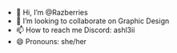 - 👋 Hi, I’m @Razberries
- 💞️ I’m looking to collaborate on Graphic Design
- 📫 How to reach me Discord: ashl3ii
- 😄 Pronouns: she/her
<!---
Razberries/Razberries is a ✨ special ✨ repository because its `README.md` (this file) appears on your GitHub profile.
You can click the Preview link to take a look at your changes.
--->
